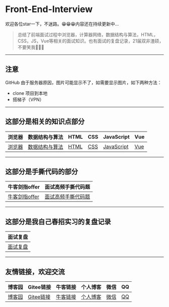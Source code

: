 # Front-End-Interview

欢迎各位star一下，不迷路。😁😁😁内容还在持续更新中...

> 总结了前端面试过程中浏览器，计算器网络，数据结构与算法，HTML，CSS，JS，Vue等相关的面试知识。也有面试的复盘记录，21届双非渣硕，不要笑我🤣🤣🤣

---

## 注意

GitHub 由于服务器原因，图片可能显示不了，如需要显示图片，如下两种方法：

- clone 项目到本地
- 搭梯子（VPN）

---

## 这部分是相关的知识点部分

|浏览器|数据结构与算法|HTML|CSS|JavaScript|Vue|
|---|---|---|---|---|---|
|[浏览器](./01.浏览器/浏览器.md)|[数据结构与算法](./02.数据结构与算法/数据结构与算法.md)|[HTML](03.HTML/html.md)|[CSS](./04.CSS/css.md)|[JavaScript](05.JavaScript/js.md)|[Vue](./06.Vue/vue.md)|

---

## 这部分是手撕代码的部分

|牛客剑指offer|面试高频手撕代码题|
|---|---|
|[牛客剑指offer](./07.算法刷题/牛客网%20-%20剑指offer.md)|[面试高频手撕代码题](./08.面试高频手撕代码题/面试高频手撕代码题.md)|

---

## 这部分是我自己春招实习的复盘记录

|面试复盘|
|------|
|[面试复盘](./09.面试复盘/面试复盘.md)|

---

## 友情链接，欢迎交流

|博客园|Gitee链接|牛客链接|个人博客|微信|QQ|
|---|---|---|---|---|---|
|[博客园](https://www.cnblogs.com/muzidaitou)|[Gitee链接](https://gitee.com/lee_van)|[牛客链接](https://www.nowcoder.com/profile/549508843)|[个人博客](https://lf2021.github.io/)|[微信](./images/vx.jpg)|[QQ](./images/qq.jpg)|
